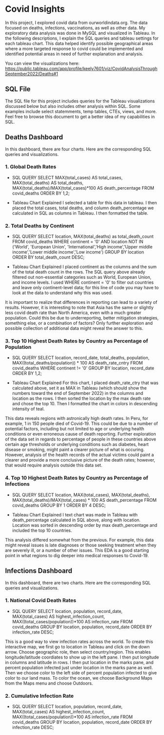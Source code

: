 # Covid Insights 
In this project, I explored covid data from ourworldindata.org. The data focused on deaths, infections, vaccinations, as well as other data. My exploratory data analysis was done in MySQL and visualized in Tableau. In the following descriptions, I explain the SQL queries and tableau settings for each tableau chart. This data helped identify possible geographical areas where a more targeted response to covid could be implemented and identified potential areas in need of further explanation and analysis.

You can view the visualizations here: https://public.tableau.com/app/profile/keely7601/viz/CovidAnalysisThroughSeptember2022/Deaths#1

## SQL File
The SQL file for this project includes queries for the Tableau visualizations discussed below but also includes other analysis within SQL. Some examples include select statemments, temp tables, CTEs, views, and more. Feel free to browse this document to get a better idea of my capabilities in SQL.

## Deaths Dashboard
In this dashboard, there are four charts. Here are the corresponding SQL queries and visualizations. 
### 1. Global Death Rates
* SQL QUERY
SELECT MAX(total_cases) AS total_cases, MAX(total_deaths) AS total_deaths, MAX(total_deaths)/MAX(total_cases)*100 AS death_percentage
FROM covid_deaths
ORDER BY 1,2;

* Tableau Chart Explained
I selected a table for this data in tableau. I then placed the total cases, total deaths, and column death_percentage we calculated in SQL as columns in Tableau. I then formatted the table.

### 2. Total Deaths by Continent
* SQL QUERY
SELECT location, MAX(total_deaths) as total_death_count
FROM covid_deaths
WHERE continent = '0'
AND location NOT IN ('World', 'European Union', 'International','High income','Upper middle income','Lower middle income','Low income')
GROUP BY location
ORDER BY total_death_count DESC;

* Tableau Chart Explained
I placed continent as the columns and the sum of the total death count in the rows. The SQL query above already filtered out non-essential categories such as World, European Union, and income levels. I used WHERE continent = '0' to filter out countries and leave only continent-level data; for this line of code you may have to look at the data to understand why this was used. 

It is important to realize that differences in reporting can lead to a variety of results. However, it is interesting to note that Asia has the same or slightly less covid death rate than North America, even with a much greater population. Could this be due to underreporting, better mitigation strategies, something else, or a combination of factors? Only further exploration and possible collection of additional data might reveal the answer to this.

### 3. Top 10 Highest Death Rates by Country as Percentage of Population
* SQL QUERY
SELECT location, record_date, total_deaths, population, MAX((total_deaths/population)) * 100 AS death_rate_cntry
FROM covid_deaths
WHERE continent != '0'
GROUP BY location, record_date
ORDER BY 1,2;

* Tableau Chart Explained
For this chart, I placed death_rate_ctry that was calculated above, set it as MAX in Tableau (which should show the numbers toward the end of September 2022) in the columns and location as the rows. I then sorted the location by the max death rate and chose the top 10. Then I formatted the chart in colors in descending intensity of teal. 

This data reveals regions with astronically high death rates. In Peru, for example, 1 in 150 people died of Covid-19. This could be due to a number of potential factors, including but not limited to age or underlying health conditions or even erroneous cause of death reporting. Further exploration of the data set in regards to percentage of people in these countries above certain age thresholds or underlying conditions such as diabetes, heart disease or smoking, might paint a clearer picture of what is occuring. However, analysis of the health records of the actual victims could paint a clearer and provide a more conclusive picture of the death rates; however, that would require analysis outside this data set.  

### 4. Top 10 Highest Death Rates by Country as Percentage of Infections
* SQL QUERY
SELECT location, MAX(total_cases), MAX(total_deaths), MAX(total_deaths)/MAX(total_cases) * 100 AS death_percentage
FROM covid_deaths
GROUP BY 1
ORDER BY 4 DESC;

* Tableau Chart Explained
I text chart was made in Tableau with death_percentage calculated in SQL above, along with location. Location was sorted in descending order by max death_percentage and included the top 10 countries. 

This analysis differed somewhat from the previous. For example, this data might reveal issues is late diagnoses or those seeking treatment when they are severely ill, or a number of other issues. This EDA is a good starting point in what regions to dig deeper into medical responses to Covid-19.
## Infections Dashboard
In this dashboard, there are two charts. Here are the corresponding SQL queries and visualizations. 
### 1. National Covid Death Rates
* SQL QUERY
SELECT location, population, record_date, MAX(total_cases) AS highest_infection_count, MAX((total_cases/population))*100 AS infection_rate
FROM covid_deaths
GROUP BY location, population, record_date
ORDER BY infection_rate DESC;

This is a good way to view infection rates across the world. To create this interactive map, we first go to location in Tableau and click on the down arrow. Choose geographic role, then select country/region. This enables longitude/latitude coordiates to show up in the left pane. I then put longitude in columns and latitude in rows. I then put location in the marks pane, and percent population infected just under location in the marks pane as well. Then we choose color to the left side of percent population infected to give color to our land mass. To color the ocean, we choose Background Maps from the Maps menu and choose Outdoors.

### 2. Cumulative Infection Rate
* SQL QUERY
SELECT location, population, record_date, MAX(total_cases) AS highest_infection_count, MAX((total_cases/population))*100 AS infection_rate
FROM covid_deaths
GROUP BY location, population, record_date
ORDER BY infection_rate DESC;

